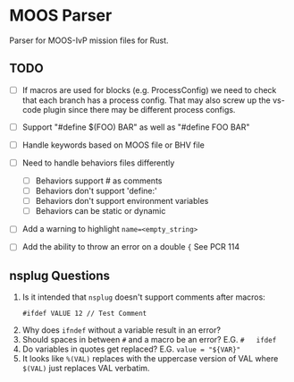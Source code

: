 # MOOS Parser

Parser for MOOS-IvP mission files for Rust.

## TODO
- [ ] If macros are used for blocks (e.g. ProcessConfig) we need to check
      that each branch has a process config. That may also screw up the
      vs-code plugin since there may be different process configs.
- [ ] Support "#define $(FOO) BAR" as well as "#define FOO BAR"
- [ ] Handle keywords based on MOOS file or BHV file
- [ ] Need to handle behaviors files differently
  - [ ] Behaviors support # as comments
  - [ ] Behaviors don't support 'define:'
  - [ ] Behaviors don't support environment variables
  - [ ] Behaviors can be static or dynamic 
- [ ] Add a warning to highlight `name=<empty_string>`
- [ ] Add the ability to throw an error on a double `{` See PCR 114


## nsplug Questions

1. Is it intended that `nsplug` doesn't support comments after macros:
      ```text
      #ifdef VALUE 12 // Test Comment
      ```
1. Why does `ifndef` without a variable result in an error?
1. Should spaces in between `#` and a macro be an error? E.G. `#   ifdef`
1. Do variables in quotes get replaced? E.G. `value = "${VAR}"`
1. It looks like `%(VAL)` replaces with the uppercase version of VAL where `$(VAL)`
   just replaces VAL verbatim.
